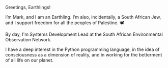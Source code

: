 Greetings, Earthlings!

I’m Mark, and I am an Earthling. I’m also, incidentally, a South African Jew, and I support freedom for all the peoples of Palestine. :dove:

By day, I'm Systems Development Lead at the South African Environmental Observation Network.

I have a deep interest in the Python programming language, in the idea of consciousness as a dimension of reality, and in working for the betterment of all life on our planet.
